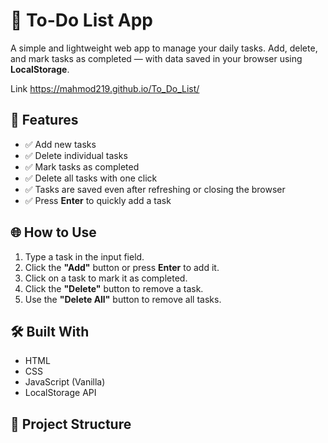 # 📝 To-Do List App

A simple and lightweight web app to manage your daily tasks. Add, delete, and mark tasks as completed — with data saved in your browser using **LocalStorage**.

Link  https://mahmod219.github.io/To_Do_List/

## 🚀 Features

- ✅ Add new tasks
- ✅ Delete individual tasks
- ✅ Mark tasks as completed
- ✅ Delete all tasks with one click
- ✅ Tasks are saved even after refreshing or closing the browser
- ✅ Press **Enter** to quickly add a task

## 🌐 How to Use

1. Type a task in the input field.
2. Click the **"Add"** button or press **Enter** to add it.
3. Click on a task to mark it as completed.
4. Click the **"Delete"** button to remove a task.
5. Use the **"Delete All"** button to remove all tasks.

## 🛠️ Built With

- HTML
- CSS
- JavaScript (Vanilla)
- LocalStorage API

## 📁 Project Structure

